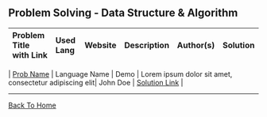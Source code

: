 ## Problem Solving - Data Structure & Algorithm

| Problem Title with Link | Used Lang | Website | Description | Author(s) | Solution |
| :---------------------- | :-------- | :-----: | :---------- | :-------- | :------- |

| [Prob Name]()          | Language Name | Demo    | Lorem ipsum dolor sit amet, consectetur adipiscing elit| John Doe | [Solution Link]() |

___
[Back To Home](../README.md)